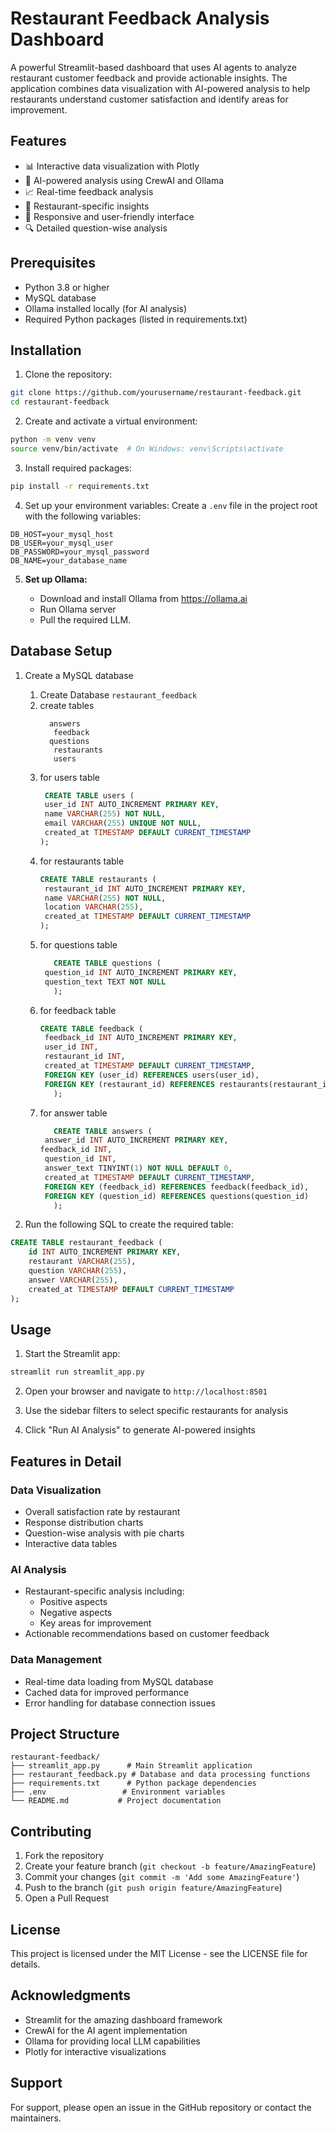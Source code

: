 # Restaurant Feedback Analysis Dashboard

A powerful Streamlit-based dashboard that uses AI agents to analyze restaurant customer feedback and provide actionable insights. The application combines data visualization with AI-powered analysis to help restaurants understand customer satisfaction and identify areas for improvement.

## Features

- 📊 Interactive data visualization with Plotly
- 🤖 AI-powered analysis using CrewAI and Ollama
- 📈 Real-time feedback analysis
- 🏪 Restaurant-specific insights
- 📱 Responsive and user-friendly interface
- 🔍 Detailed question-wise analysis

## Prerequisites

- Python 3.8 or higher
- MySQL database
- Ollama installed locally (for AI analysis)
- Required Python packages (listed in requirements.txt)

## Installation

1. Clone the repository:
```bash
git clone https://github.com/yourusername/restaurant-feedback.git
cd restaurant-feedback
```

2. Create and activate a virtual environment:
```bash
python -m venv venv
source venv/bin/activate  # On Windows: venv\Scripts\activate
```

3. Install required packages:
```bash
pip install -r requirements.txt
```

4. Set up your environment variables:
Create a `.env` file in the project root with the following variables:
```
DB_HOST=your_mysql_host
DB_USER=your_mysql_user
DB_PASSWORD=your_mysql_password
DB_NAME=your_database_name
```

5. **Set up Ollama:**

    * Download and install Ollama from https://ollama.ai
    * Run Ollama server
    * Pull the required LLM.

## Database Setup

1. Create a MySQL database
   1. Create Database ```restaurant_feedback```
   2. create tables
      ```
        answers    
         feedback                      
        questions                     
         restaurants                  
         users   
      ```
   3. for users table
      ```sql
       CREATE TABLE users (
       user_id INT AUTO_INCREMENT PRIMARY KEY,
       name VARCHAR(255) NOT NULL,
       email VARCHAR(255) UNIQUE NOT NULL,
       created_at TIMESTAMP DEFAULT CURRENT_TIMESTAMP
      );
      ```
   4. for restaurants table
      ```sql
      CREATE TABLE restaurants (
       restaurant_id INT AUTO_INCREMENT PRIMARY KEY,
       name VARCHAR(255) NOT NULL,
       location VARCHAR(255),
       created_at TIMESTAMP DEFAULT CURRENT_TIMESTAMP
      );
      ```
   5. for questions table
      ```sql
         CREATE TABLE questions (
       question_id INT AUTO_INCREMENT PRIMARY KEY,
       question_text TEXT NOT NULL
         );
      ```
   6. for feedback table
      ```sql
      CREATE TABLE feedback (
       feedback_id INT AUTO_INCREMENT PRIMARY KEY,
       user_id INT,
       restaurant_id INT,
       created_at TIMESTAMP DEFAULT CURRENT_TIMESTAMP,
       FOREIGN KEY (user_id) REFERENCES users(user_id),
       FOREIGN KEY (restaurant_id) REFERENCES restaurants(restaurant_id)
         );
      ```
   7. for answer table
      ```sql
         CREATE TABLE answers (
       answer_id INT AUTO_INCREMENT PRIMARY KEY,
      feedback_id INT,
       question_id INT,
       answer_text TINYINT(1) NOT NULL DEFAULT 0,
       created_at TIMESTAMP DEFAULT CURRENT_TIMESTAMP,
       FOREIGN KEY (feedback_id) REFERENCES feedback(feedback_id),
       FOREIGN KEY (question_id) REFERENCES questions(question_id)
         );
      ```
    
2. Run the following SQL to create the required table:
```sql
CREATE TABLE restaurant_feedback (
    id INT AUTO_INCREMENT PRIMARY KEY,
    restaurant VARCHAR(255),
    question VARCHAR(255),
    answer VARCHAR(255),
    created_at TIMESTAMP DEFAULT CURRENT_TIMESTAMP
);
```

## Usage

1. Start the Streamlit app:
```bash
streamlit run streamlit_app.py
```

2. Open your browser and navigate to `http://localhost:8501`

3. Use the sidebar filters to select specific restaurants for analysis

4. Click "Run AI Analysis" to generate AI-powered insights

## Features in Detail

### Data Visualization
- Overall satisfaction rate by restaurant
- Response distribution charts
- Question-wise analysis with pie charts
- Interactive data tables

### AI Analysis
- Restaurant-specific analysis including:
  - Positive aspects
  - Negative aspects
  - Key areas for improvement
- Actionable recommendations based on customer feedback

### Data Management
- Real-time data loading from MySQL database
- Cached data for improved performance
- Error handling for database connection issues

## Project Structure

```
restaurant-feedback/
├── streamlit_app.py      # Main Streamlit application
├── restaurant_feedback.py # Database and data processing functions
├── requirements.txt      # Python package dependencies
├── .env                 # Environment variables
└── README.md           # Project documentation
```

## Contributing

1. Fork the repository
2. Create your feature branch (`git checkout -b feature/AmazingFeature`)
3. Commit your changes (`git commit -m 'Add some AmazingFeature'`)
4. Push to the branch (`git push origin feature/AmazingFeature`)
5. Open a Pull Request

## License

This project is licensed under the MIT License - see the LICENSE file for details.

## Acknowledgments

- Streamlit for the amazing dashboard framework
- CrewAI for the AI agent implementation
- Ollama for providing local LLM capabilities
- Plotly for interactive visualizations

## Support

For support, please open an issue in the GitHub repository or contact the maintainers. 
